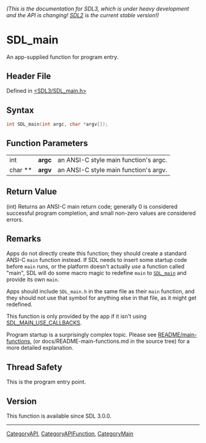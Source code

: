 ###### (This is the documentation for SDL3, which is under heavy development and the API is changing! [SDL2](https://wiki.libsdl.org/SDL2/) is the current stable version!)
# SDL_main

An app-supplied function for program entry.

## Header File

Defined in [<SDL3/SDL_main.h>](https://github.com/libsdl-org/SDL/blob/main/include/SDL3/SDL_main.h)

## Syntax

```c
int SDL_main(int argc, char *argv[]);
```

## Function Parameters

|         |          |                                       |
| ------- | -------- | ------------------------------------- |
| int     | **argc** | an ANSI-C style main function's argc. |
| char ** | **argv** | an ANSI-C style main function's argv. |

## Return Value

(int) Returns an ANSI-C main return code; generally 0 is considered
successful program completion, and small non-zero values are considered
errors.

## Remarks

Apps do not directly create this function; they should create a standard
ANSI-C `main` function instead. If SDL needs to insert some startup code
before `main` runs, or the platform doesn't actually _use_ a function
called "main", SDL will do some macro magic to redefine `main` to
[`SDL_main`](SDL_main) and provide its own `main`.

Apps should include `SDL_main.h` in the same file as their `main` function,
and they should not use that symbol for anything else in that file, as it
might get redefined.

This function is only provided by the app if it isn't using
[SDL_MAIN_USE_CALLBACKS](SDL_MAIN_USE_CALLBACKS).

Program startup is a surprisingly complex topic. Please see
[README/main-functions](README/main-functions), (or
docs/README-main-functions.md in the source tree) for a more detailed
explanation.

## Thread Safety

This is the program entry point.

## Version

This function is available since SDL 3.0.0.

----
[CategoryAPI](CategoryAPI), [CategoryAPIFunction](CategoryAPIFunction), [CategoryMain](CategoryMain)

